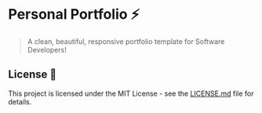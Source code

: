 # Personal Portfolio ⚡️ 
> A clean, beautiful, responsive portfolio template for Software Developers!

## License 📄
This project is licensed under the MIT License - see the [LICENSE.md](./LICENSE) file for details.
